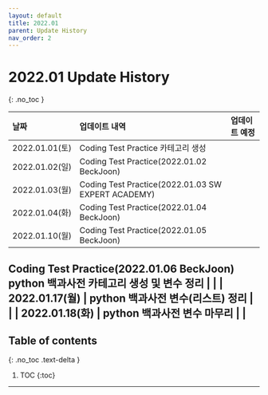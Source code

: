 ```yaml
---
layout: default
title: 2022.01
parent: Update History
nav_order: 2
---
```


# 2022.01 Update History
{: .no_toc }

| 날짜              | 업데이트 내역    | 업데이트 예정 |
|:----------------------|:---------------------------------|:------------------------------|
| 2022.01.01(토)   | Coding Test Practice 카테고리 생성         |                    |
| 2022.01.02(일)   | Coding Test Practice(2022.01.02 BeckJoon) |                    |
| 2022.01.03(월)   | Coding Test Practice(2022.01.03 SW EXPERT ACADEMY)             |
| 2022.01.04(화)   | Coding Test Practice(2022.01.04 BeckJoon) |                    |
| 2022.01.10(월)  | Coding Test Practice(2022.01.05 BeckJoon)<br>
Coding Test Practice(2022.01.06 BeckJoon)<br>
python 백과사전 카테고리 생성 및 변수 정리 |                    |
| 2022.01.17(월)   | python 백과사전 변수(리스트) 정리 |                    |
| 2022.01.18(화)   | python 백과사전 변수 마무리 |                    |
---

## Table of contents
{: .no_toc .text-delta }

1. TOC
{:toc}

---
